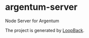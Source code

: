 # argentum-server
Node Server for Argentum

The project is generated by [LoopBack](http://loopback.io).
